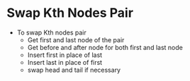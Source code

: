 # Swap Kth Nodes Pair

- To swap Kth nodes pair
  - Get first and last node of the pair
  - Get before and after node for both first and last node
  - Insert first in place of last
  - Insert last in place of first
  - swap head and tail if necessary
